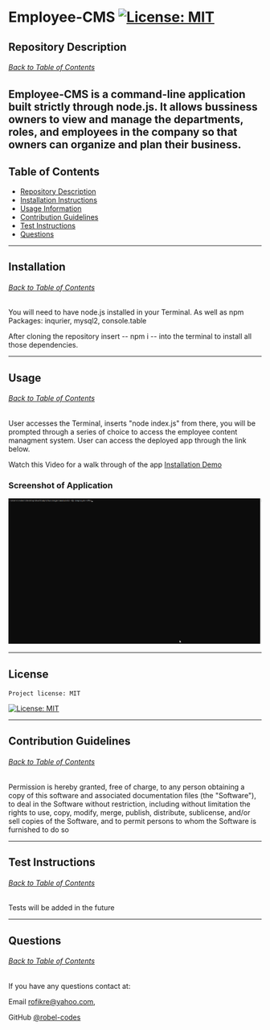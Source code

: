   # Employee-CMS [![License: MIT](https://img.shields.io/badge/License-MIT-yellow.svg)](https://opensource.org/licenses/MIT)

  ## Repository Description
  ###### [Back to Table of Contents](#table-of-contents)
  Employee-CMS is a command-line application built strictly through node.js. It allows bussiness owners to view and manage the departments, roles, and employees in the company so that owners can organize and plan their business.
  ---

  ## Table of Contents
  * [Repository Description](#repository-description)
  * [Installation Instructions](#installation)
  * [Usage Information](#usage)
  * [Contribution Guidelines](#contribution-guidelines)
  * [Test Instructions](#test-instructions)
  * [Questions](#questions)
  
  ---

  ## Installation
  ###### [Back to Table of Contents](#table-of-contents)
  You will need to have node.js installed in your Terminal. As well as npm Packages: inqurier, mysql2, console.table

  After cloning the repository insert -- npm i -- into the terminal to install all those dependencies.
  
  ---

  ## Usage
  ###### [Back to Table of Contents](#table-of-contents)
  User accesses the Terminal, inserts "node index.js" from there, you will be prompted through a series of choice to access the employee content managment system.
  User can access the deployed app through the link below.

  Watch this Video for a walk through of the app [Installation Demo](https://drive.google.com/file/d/1aMum4mZhIdOCPBqG9ujVVNUTgTjSJwbN/view?usp=sharing)

  ### Screenshot of Application

  ![Application Demo](assets\images\EmployeeCMS.gif)

  ---

  ## License
    Project license: MIT 
  
  [![License: MIT](https://img.shields.io/badge/License-MIT-yellow.svg)](https://opensource.org/licenses/MIT)

  ---

  ## Contribution Guidelines
  ###### [Back to Table of Contents](#table-of-contents)
  Permission is hereby granted, free of charge, to any person obtaining a copy of this software and associated documentation files (the "Software"), to deal in the Software without restriction, including without limitation the rights to use, copy, modify, merge, publish, distribute, sublicense, and/or sell copies of the Software, and to permit persons to whom the Software is furnished to do so

  ---

  ## Test Instructions
  ###### [Back to Table of Contents](#table-of-contents)
  Tests will be added in the future

  ---

  ## Questions
  ###### [Back to Table of Contents](#table-of-contents)
  If you have any questions contact at: 

  Email [rofikre@yahoo.com](mailto:rofikre@yahoo.com),

  GitHub [@robel-codes](https://github.com/robel-codes)
 
